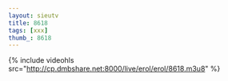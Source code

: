 ```yaml
--- 
layout: sieutv
title: 8618
tags: [xxx]
thumb_: 8618
---
```

{% include videohls src="http://cp.dmbshare.net:8000/live/erol/erol/8618.m3u8" %} 
